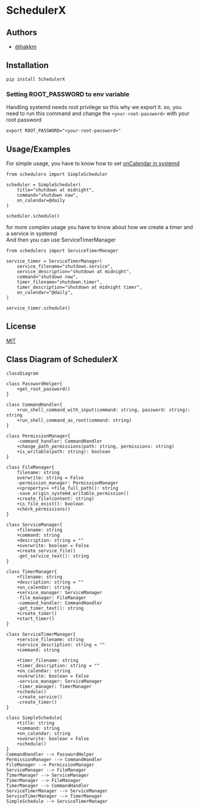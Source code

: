 # SchedulerX

## Authors

- [@hakkm](https://www.github.com/hakkm)

## Installation

```pip install SchedulerX```

### Setting ROOT_PASSWORD to env variable 

Handling systemd needs root privilege so this why we export it. so, you need to run this command and change the `<your-root-password>` with your root password

```export ROOT_PASSWORD="<your-root-password>"```

## Usage/Examples

For simple usage, you have to know how to set [onCalendar in systemd](https://wiki.archlinux.org/title/systemd/Timers)

```python3
from schedulerx import SimpleScheduler

scheduler = SimpleScheduler(
    title="shutdown at midnight",
    command="shutdown now",
    on_calendar=@daily
)

scheduler.schedule()
```

for more complex usage you have to know about how we create a timer and a service in systemd  
And then you can use ServiceTimerManager

```python3
from schedulerx import ServiceTimerManager

service_timer = ServiceTimerManager(
    service_filename="shutdown.service",
    service_description="shutdown at midnight",
    command="shutdown now",
    timer_filename="shutdown.timer",
    timer_description="shutdown at midnight timer",
    on_calendar="@daily",
)

service_timer.schedule()
```

## License

[MIT](https://choosealicense.com/licenses/mit/)



## Class Diagram of SchedulerX

```mermaid
classDiagram

class PasswordHelper{
    +get_root_password()
}

class CommandHandler{
    +run_shell_command_with_input(command: string, password: string): string
    +run_shell_command_as_root(command: string)
}

class PermissionManager{
    -command_handler: CommandHandler
    +change_path_permissions(path: string, permissions: string)
    +is_writable(path: string): boolean
}

class FileManager{
    filename: string
    overwrite: string = False
    -permission_manager: PermissionManager
    <<property>> +file_full_path(): string
    -save_origin_systemd_writable_permission()
    +create_file(content: string)
    +is_file_exist(): boolean
    +check_permissions()
}

class ServiceManager{
    +filename: string
    +command: string
    +description: string = ""
    +overwrite: boolean = False
    +create_service_file()
    -get_service_text(): string
}

class TimerManager{
    +filename: string
    +description: string = ""
    +on_calendar: string
    +service_manager: ServiceManager
    -file_manager: FileManager
    -command_handler: CommandHandler
    -get_timer_text(): string
    +create_timer()
    +start_timer()
}

class ServiceTimerManager{
    +service_filename: string
    +service_description: string = ""
    +command: string

    +timer_filename: string
    +timer_description: string = ""
    +on_calendar: string
    +overwrite: boolean = False
    -service_manager: ServiceManager
    -timer_manager: TimerManager
    +schedule()
    -create_service()
    -create_timer()
}

class SimpleSchedule{
    +title: string
    +command: string
    +on_calendar: string
    +overwrite: boolean = False
    +schedule()
}
CommandHandler --> PasswordHelper
PermissionManager --> CommandHandler
FileManager --> PermissionManager
ServiceManager --> FileManager
TimerManager --> ServiceManager
TimerManager --> FileManager
TimerManager --> CommandHandler
ServiceTimerManager --> ServiceManager
ServiceTimerManager --> TimerManager
SimpleSchedule --> ServiceTimerManager

```
